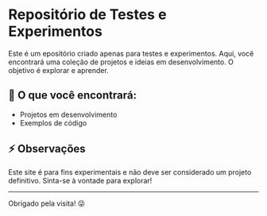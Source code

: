 # Repositório de Testes e Experimentos

Este é um epositório criado apenas para testes e experimentos. Aqui, você encontrará uma coleção de projetos e ideias em desenvolvimento. O objetivo é explorar e aprender.

## 🚀 O que você encontrará:

- Projetos em desenvolvimento
- Exemplos de código

## ⚡️ Observações

Este site é para fins experimentais e não deve ser considerado um projeto definitivo. Sinta-se à vontade para explorar!

---

Obrigado pela visita! 😜
